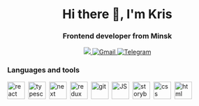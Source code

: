  <div id="header" align="center">
  <h1>Hi there 👋, I'm Kris</h1>
  <h3>Frontend developer from Minsk</h3>
</div>
<div id="badges" align="center">
  <a href="https://www.linkedin.com/in/kristin-osmakov-3a2244254/">
    <img src="https://img.shields.io/badge/LinkedIn-blue?logo=linkedin&logoColor=white&style=for-the-badge" />
  </a>
  <a href="mailto:oskristinov@gmail.com">
    <img src="https://img.shields.io/badge/Gmail-red?style=for-the-badge&logo=gmail&logoColor=white" alt="Gmail" />
  </a>
  <a href="https://t.me/osmakov_k">
    <img src="https://img.shields.io/badge/Telegram-00A3E0?logo=telegram&logoColor=white&style=for-the-badge" alt="Telegram" />
  </a>
</div>
<div id="stack">
 <h3>Languages and tools</h3>
 <div>
  <a href="https://react.dev/" target="_blank" rel="noopener noreferrer"><img src="https://cdn.jsdelivr.net/gh/devicons/devicon@latest/icons/react/react-original.svg" title="react" width="40px" height="40px" /></a>&nbsp
  <a href="https://www.typescriptlang.org/" target="_blank"><img src="https://cdn.jsdelivr.net/gh/devicons/devicon@latest/icons/typescript/typescript-plain.svg" title="typescript" width="40px" height="40px" /></a>&nbsp
  <img src="https://cdn.jsdelivr.net/gh/devicons/devicon@latest/icons/nextjs/nextjs-plain.svg" title="next" width="40px" height="40px" />&nbsp
  <img src="https://cdn.jsdelivr.net/gh/devicons/devicon@latest/icons/redux/redux-original.svg" title="redux" width="40px" height="40px" />&nbsp
  <img src="https://cdn.jsdelivr.net/gh/devicons/devicon@latest/icons/git/git-plain.svg" title="git" width="40px" height="40px" />&nbsp        
  <img src="https://cdn.jsdelivr.net/gh/devicons/devicon@latest/icons/javascript/javascript-plain.svg" title="JS" width="40px" height="40px" />&nbsp   
  <img src="https://cdn.jsdelivr.net/gh/devicons/devicon@latest/icons/storybook/storybook-plain.svg" title="storybook" width="40px" height="40px" />&nbsp 
  <img src="https://cdn.jsdelivr.net/gh/devicons/devicon@latest/icons/css3/css3-plain.svg" title="css" width="40px" height="40px" />&nbsp
  <img src="https://cdn.jsdelivr.net/gh/devicons/devicon@latest/icons/html5/html5-plain.svg" title="html" width="40px" height="40px" />&nbsp         
 </div>
</div>

